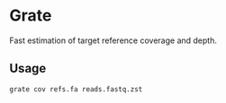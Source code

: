 # Grate

Fast estimation of target reference coverage and depth.

## Usage

```
grate cov refs.fa reads.fastq.zst
```


